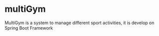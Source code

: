 # multiGym
MultiGym is a system to manage different sport activities, it is develop on Spring Boot Framework
